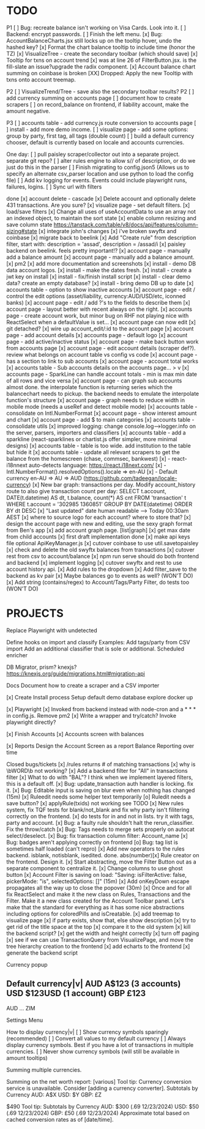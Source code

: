 # TODO

P1
[ ] Bug: recreate balance isn't working on Visa Cards. Look into it.
[ ] Backend: encrypt passwords.
[ ] Finish the left menu.
[x] Bug: AccountBalanceCharts.jsx still locks up on the tooltip hover, undo the hashed key?
[x] Format the chart balance tooltip to include time (honor the TZ)
[x] VisualizeTree - create the secondary toolbar (which should save)
[x] Tooltip for txns on account trend
[x] <TooltipArrow> was at line 26 of FilterButton.jsx. is the fill-slate an issue?upgrade the radix component.
[x] Account balance chart summing on coinbase is broken
[XX] Dropped: Apply the new Tooltip with txns onto account treemap.

P2
[ ] VisualizeTrend/Tree - save also the secondary toolbar results? P2
[ ] add currency summing on accounts page
[ ] document how to create scrapers
[ ] on record_balance on frontend, if liability account, make the amount negative.

P3
[ ] accounts table - add currency.js route conversion to accounts page
[ ] install - add more demo income.
[ ] visualize page - add some options: group by party, first tag, all tags (double count)
[ ] build a default currency chooser, default is currently based on locale and accounts currencies.

One day:
[ ] pull paisley scraper/collector out into a separate project. separate git repo?
[ ] alter rules engine to allow s// of description, or do we just do this in the parser
[ ] Finish migrating to config.json5 (Allows us to specify an alternate csv_parser location and use python to load the config file)
[ ] Add kv logging for events. Events could include playwright runs, failures, logins.
[ ] Sync url with filters

done
[x] account delete - cascade
[x] Delete account and optionally delete 431 transactions. Are you sure?
[x] visualize page - set default filters.
[x] load/save filters
[x] Change all uses of useAccountData to use an array not an indexed object, to maintain the sort state
[x] enable column resizing and save column state https://tanstack.com/table/v8/docs/api/features/column-sizing#state
[x] integrate john's changes
[x] i've broken swyftx and coinbase
[x] migrate back to beelink
[x] Add "Create rule" from description filter, start with: description = 'assad', description = /assad/i
[x] paisley backend on beelink. feels pretty important!?
[x] account page - manually add a balance amount
[x] account page - manually add a balance amount. 
[x] pm2
[x] add more documentation and screenshots
[x] install - demo DB data account logos. 
[x] install - make the dates fresh. 
[x] install - create a jwt key on install
[x] install - fix/finish install script
[x] install - clear demo data? create an empty database? 
[x] install - bring demo DB up to date
[x] accounts table - option to show inactive accounts
[x] account page - edit / control the edit options (asset/liability, currency:AUD/USD/etc, iconned banks)
[x] account page - edit / add ?'s to the fields to describe them
[x] account page - layout better with recent always on the right.
[x] accounts page - create account work, but minor bug on RHF not playing nice with ReactSelect when a defaultValue is set... 
[x] account page can now edit
[x] git detached?
[x] wire up account_edit/:id to the account page
[x] account page - add account details
[x] accounts page - default logo
[x] account page - add active/inactive status
[x] account page - make back button work from accounts page
[x] account page - edit account details (scraper def?). review what belongs on account table vs config vs code
[x] account page - has a section to link to sub accounts
[x] account page - account total works
[x] accounts table - Sub accounts details on the accounts page… > v
[x] accounts page - SparkLine can handle account totals - min is max min date of all rows and vice versa
[x] account page - can graph sub accounts
       almost done. the interpolate function is returning series which the balancechart needs to pickup.
       the backend needs to emulate the interpolate function's structure
[x] account page - graph needs to reduce width in mobile mode (needs a useRef and detect mobile mode)
[x] accounts table - consolidate on Intl.NumberFormat
[x] account page - show interest amount and chart
[x] account page - add $ to main categories
[x] accounts table - consolidate utils 
[x] improved logging: change console.log-->logger.info on the server, parsers, importers and classifiers
[x] accounts table - add a sparkline (react-sparklines or chartist.js offer simpler, more minimal designs)
[x] accounts table - table is too wide. add institution to the table but hide it
[x] accounts table - update all relevant scrapers to get the balance from the homescreen (chase, commsec, bankwest)
[x] - react-i18nnext auto-detects language: https://react.i18next.com/
[x] - Intl.NumberFormat().resolvedOptions().locale => en-AU
[x] - Default currency en-AU => AU => AUD (https://github.com/tadeegan/locale-currency)
[x] New bar graph: transactions per day. Modify account_history route to also give transaction count per day:
       SELECT t.account, DATE(t.datetime) AS dt, t.balance, count(*) AS cnt FROM 'transaction' t WHERE t.account = '302985 1360851' GROUP BY DATE(datetime) ORDER BY dt DESC
[x] "Last updated" date human readable --> Today 00:30am AEST
[x] where to source logo for each account? where to store that?
[x] design the account page with new and editing, use the sexy graph format from Ben's app
[x] add account graph page. [list|graph]
[x] get max date from child accounts
[x] first draft implementation done
[x] make api keys file optional ApiKeyManager.js
[x] cutover coinbase to use util.savetopaisley
[x] check and delete the old swyftx balances from transactions
[x] cutover rest from csv to account/balance
[x] npm run serve should do both frontend and backend
[x] implement logging
[x] cutover swyftx and rest to use account history api.
[x] Add rules to the dropdown
[x] Add filter_save to the backend as kv pair
[x] Maybe balances go to events as well? (WON'T DO)
[x] Add string (contains/regex) to Account/Tags/Party Filter, do tests too (WON'T DO)

# PROJECTS

Replace Playwright with undetected

Define hooks on import and classify
       Examples: 
       Add tags/party from CSV import
       Add an additional classifier that is sole or additional.
       Scheduled enricher

DB Migrator, prism? knexjs? https://knexjs.org/guide/migrations.html#migration-api

Docs
       Document how to create a scraper and a CSV importer

[x] Create Install process
       Setup default demo database
       explore docker up

[x] Playwright
       [x] Invoked from backend instead with node-cron and a * * * in config.js. Remove pm2
       [x] Write a wrapper and try/catch? Invoke playwright directly?

[x] Finish Accounts
     [x] Accounts screen with balances

[x] Reports
       Design the Account Screen as a report
       Balance Reporting over time

Closed bugs/tickets
[x] /rules returns # of matching transactions
[x] why is \bWORD\b not working?
[x] Add a backend filter for "All" in transactions filter
[x] What to do with "BAL"? I think when we implement layered filters, this is a default off.
[x] Bug: update_transaction auth handler is locking. fix it.
[x] Bug: Editable input is saving on blur even when nothing has changed (15m)
[x] Ruleedit needs some helper text temporarily
[o] Ruledit needs a save button?
[x] applyRule(txids) not working see TODO
[x] New rules system, fix TQF tests for blank/not_blank and fix why party isn't filitering correctly on the frontend.
[x] do tests for in and not in lists. try it with tags, party and account.
[x] Bug: a faulty rule shouldn't halt the rerun_classifier. Fix the throw/catch
[x] Bug: Tags needs to merge sets properly on autocat select/deselect.
[x] Bug: fix transaction column filter: Account_name
[x] Bug: badges aren't applying correctly on frontend
[o] Bug: tag list is sometimes half loaded (can't repro)
[x] Add new operators to the rules backend. isblank, notisblank, isedited. done.
       abs(number)[x] Rule creator on the frontend. Design it.
[x] Start abstracting, move the Filter Button out as a separate component to centralize it.
[x] Change columns to use ghost button
[x] Account Filter is saving on load: "Saving: isFilterActive: false, pickerMode: "is", selectedOptions: []" (15m)
[x] Add onKeyDown escape propagates all the way up to close the popover (30m)
[x] Once and for all fix ReactSelect and make it the new class on Rules, Transactions and the Filter. Make it a new class created for the Account Toolbar panel. Let's make that the standard for everything as it has some nice abstractions including options for coloredPills and isCreatable.
[x] add treemap to visualize page
       [x] if party exists, show that, else show description
       [x] try to get rid of the title space at the top
       [x] compare it to the old system
       [x] kill the backend script?
       [x] get the width and height correctly
       [x] turn off paging 
       [x] see if we can use TransactionQuery from VisualizePage, and move the tree hierarchy creation to the frontend
       [x] add echarts to the frontend
       [x] generate the backend script




Currency popup

Default currency|v|
AUD A$123 (3 accounts)
USD $123USD (1 account)
GBP £123
---
AUD
...
ZIM

Settings Menu

How to display currency|v|
[ ] Show currency symbols sparingly (recommended)
[ ] Convert all values to my default currency
[ ] Always display currency symbols. Best if you have a lot of transactions in multiple currencies.
[ ] Never show currency symbols (will still be available in amount tooltips)

Summing multiple currencies. 

Summing on the net worth report:
[various]
Tool tip:
Currency conversion service is unavailable. Consider [adding a currency converter].
Subtotals by Currency
    AUD: A$X
    USD: $Y
    GBP: £Z


$490
Tool tip:
Subtotals by Currency
    AUD: $300 (.69 12/23/2024)
    USD: $50 (.69 12/23/2024)
    GBP: £50 (.69 12/23/2024)
Approximate total based on cached conversion rates as of [date/time].
